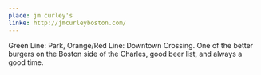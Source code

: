 ```yaml
---
place: jm curley's
linke: http://jmcurleyboston.com/
---
```

Green Line: Park, Orange/Red Line: Downtown Crossing. One of the better burgers on the Boston side of the Charles, good beer list,
and always a good time.
